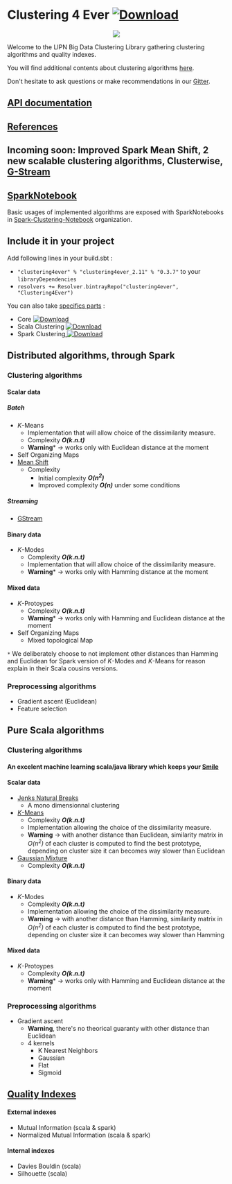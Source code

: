 # Clustering 4 Ever  [ ![Download](https://api.bintray.com/packages/clustering4ever/Clustering4Ever/clustering4ever/images/download.svg) ](https://bintray.com/clustering4ever/Clustering4Ever/clustering4ever/_latestVersion)

<p align="center"><img src ="https://media.giphy.com/media/2viYwU7kHW8uNmmKvd/giphy.gif" /></p>

Welcome to the LIPN Big Data Clustering Library gathering clustering algorithms and quality indexes.

You will find additional contents about clustering algorithms [here](https://github.com/PhDStudentsP13/Clustering).

Don't hesitate to ask questions or make recommendations in our [Gitter](https://gitter.im/Clustering4Ever/Lobby).

## [API documentation](http://clustering4ever.org/API%20Documentation/)

## [References](https://github.com/Clustering4Ever/Clustering4Ever/wiki/References)

## Incoming soon: Improved Spark Mean Shift, 2 new scalable clustering algorithms, Clusterwise, [G-Stream](https://github.com/Spark-clustering-notebook/G-stream)

## [SparkNotebook](https://github.com/spark-notebook/spark-notebook)
Basic usages of implemented algorithms are exposed with SparkNotebooks in [Spark-Clustering-Notebook](https://github.com/Spark-clustering-notebook/Clustering4Ever-Notebooks) organization.

## Include it in your project

Add following lines in your build.sbt :
* `"clustering4ever" % "clustering4ever_2.11" % "0.3.7"` to your `libraryDependencies`
* `resolvers += Resolver.bintrayRepo("clustering4ever", "Clustering4Ever")`

You can also take [specifics parts](https://bintray.com/clustering4ever/Clustering4Ever) :
* Core [ ![Download](https://api.bintray.com/packages/clustering4ever/Clustering4Ever/core/images/download.svg) ](https://bintray.com/clustering4ever/Clustering4Ever/core/_latestVersion)
* Scala Clustering [ ![Download](https://api.bintray.com/packages/clustering4ever/Clustering4Ever/clusteringscala/images/download.svg) ](https://bintray.com/clustering4ever/Clustering4Ever/clusteringscala/_latestVersion)
* Spark Clustering[ ![Download](https://api.bintray.com/packages/clustering4ever/Clustering4Ever/clusteringspark/images/download.svg) ](https://bintray.com/clustering4ever/Clustering4Ever/clusteringspark/_latestVersion)

## Distributed algorithms, through Spark

### Clustering algorithms

#### Scalar data

##### Batch
* _K_-Means
  * Implementation that will allow choice of the dissimilarity measure.
  * Complexity **_O(k.n.t)_**
  * **Warning*** -> works only with Euclidean distance at the moment
* Self Organizing Maps
* [Mean Shift](https://github.com/beckgael/Mean-Shift-LSH)
  * Complexity
    * Initial complexity **_O(n<sup>2</sup>)_**
    * Improved complexity **_O(n)_** under some conditions

##### Streaming
* [GStream](https://github.com/Spark-clustering-notebook/G-stream)

#### Binary data
* _K_-Modes
  * Complexity **_O(k.n.t)_**
  * Implementation that will allow choice of the dissimilarity measure.
  * **Warning*** -> works only with Hamming distance at the moment

#### Mixed data
* _K_-Protoypes
  * Complexity **_O(k.n.t)_**
  * **Warning*** -> works only with Hamming and Euclidean distance at the moment
* Self Organizing Maps
  * Mixed topological Map

`*` We deliberately choose to not implement other distances than Hamming and Euclidean for Spark version of _K_-Modes and _K_-Means for reason explain in their Scala cousins versions.

### Preprocessing algorithms
* Gradient ascent (Euclidean)
* Feature selection


## Pure Scala algorithms

### Clustering algorithms

#### An excelent machine learning scala/java library which keeps your [Smile](https://haifengl.github.io/smile/clustering.html)

#### Scalar data
* [Jenks Natural Breaks](https://en.wikipedia.org/wiki/Jenks_natural_breaks_optimization)
  * A mono dimensionnal clustering
* [_K_-Means](clustering/scala/src/main/scala/K-Means/README.md)
  * Complexity **_O(k.n.t)_**
  * Implementation allowing the choice of the dissimilarity measure.
  * **Warning** -> with another distance than Euclidean, similarity matrix in _O(n<sup>2</sup>)_ of each cluster is computed to find the best prototype, depending on cluster size it can becomes way slower than Euclidean
* [Gaussian Mixture](https://en.wikipedia.org/wiki/Mixture_model)
  * Complexity **_O(k.n.t)_**

#### Binary data
* _K_-Modes
  * Complexity **_O(k.n.t)_**
  * Implementation allowing the choice of the dissimilarity measure.
  * **Warning** -> with another distance than Hamming, similarity matrix in _O(n<sup>2</sup>)_ of each cluster is computed to find the best prototype, depending on cluster size it can becomes way slower than Hamming

#### Mixed data
* _K_-Protoypes
  * Complexity **_O(k.n.t)_**
  * **Warning*** -> works only with Hamming and Euclidean distance at the moment

### Preprocessing algorithms
* Gradient ascent
    * **Warning**, there's no theorical guaranty with other distance than Euclidean
    * 4 kernels
      * K Nearest Neighbors
      * Gaussian
      * Flat
      * Sigmoid

## [Quality Indexes](Documentation/doc/QualityIndexes.md)

#### External indexes
* Mutual Information (scala & spark)
* Normalized Mutual Information (scala & spark)

#### Internal indexes
* Davies Bouldin (scala)
* Silhouette (scala)